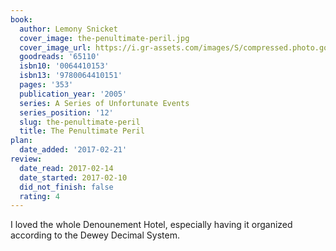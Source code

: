 ```yaml
---
book:
  author: Lemony Snicket
  cover_image: the-penultimate-peril.jpg
  cover_image_url: https://i.gr-assets.com/images/S/compressed.photo.goodreads.com/books/1524161970l/65110._SX98_.jpg
  goodreads: '65110'
  isbn10: '0064410153'
  isbn13: '9780064410151'
  pages: '353'
  publication_year: '2005'
  series: A Series of Unfortunate Events
  series_position: '12'
  slug: the-penultimate-peril
  title: The Penultimate Peril
plan:
  date_added: '2017-02-21'
review:
  date_read: 2017-02-14
  date_started: 2017-02-10
  did_not_finish: false
  rating: 4
---
```


I loved the whole Denounement Hotel, especially having it organized according to the Dewey Decimal System.
